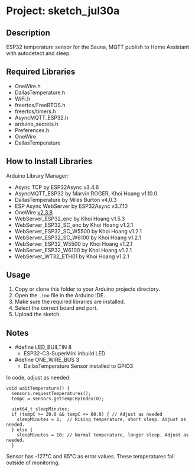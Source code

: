 # Project: sketch_jul30a

## Description
ESP32 temperature sensor for the Sauna, MQTT publish to Home Assistant with autodetect and sleep. 

## Required Libraries

- OneWire.h
- DallasTemperature.h
- WiFi.h
- freertos/FreeRTOS.h
- freertos/timers.h
- AsyncMQTT_ESP32.h
- arduino_secrets.h
- Preferences.h
- OneWire
- DallasTemperature

## How to Install Libraries

Arduino Library Manager:
- Async TCP by ESP32Async v3.4.6
- AsyncMQTT_ESP32 by Marvin ROGER, Khoi Hoang v1.10.0
- DallasTemperature by Miles Burton v4.0.3
- ESP Async WebServer by ESP32Async v3.7.10
- OneWire [v2.3.8](https://www.pjrc.com/teensy/td_libs_OneWire.html)
- WebServer_ESP32_enc by Khoi Hoang v1.5.3
- WebServer_ESP32_SC_enc by Khoi Hoang v1.2.1
- WebServer_ESP32_SC_W5500 by Khoi Hoang v1.2.1
- WebServer_ESP32_SC_W6100 by Khoi Hoang v1.2.1
- WebServer_ESP32_W5500 by Khoi Hoang v1.2.1
- WebServer_ESP32_W6100 by Khoi Hoang v1.2.1
- WebServer_WT32_ETH01 by Khoi Hoang v1.2.1

## Usage

1. Copy or clone this folder to your Arduino projects directory.
2. Open the `.ino` file in the Arduino IDE.
3. Make sure the required libraries are installed.
4. Select the correct board and port.
5. Upload the sketch.

## Notes

- #define LED_BUILTIN 8 
  - ESP32-C3-SuperMini inbuild LED
- #define ONE_WIRE_BUS 3
  - DallasTemperature Sensor installed to GPIO3 


In code, adjust as needed:
```
void waitTemperature() {
  sensors.requestTemperatures();
  tempC = sensors.getTempCByIndex(0);

  uint64_t sleepMinutes;
  if (tempC >= 20.0 && tempC <= 80.0) { // Adjust as needed
    sleepMinutes = 1;  // Rising temperature, short sleep. Adjust as needed.
  } else {
    sleepMinutes = 10; // Normal temperature, longer sleep. Adjust as needed.
  }
```

Sensor has -127°C and 85°C as error values. These temperatures fall outside of monitoring.